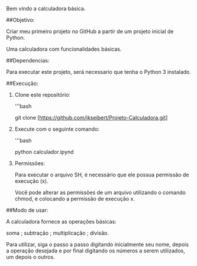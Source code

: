 Bem vindo a calculadora básica. 

##Objetivo: 

Criar meu primeiro projeto no GitHub a partir de um projeto inicial de Python. 

Uma calculadora com funcionalidades básicas.

##Dependencias:

Para executar este projeto, será necessario que tenha o Python 3 instalado.

##Execução:

1. Clone este repositório:

   '''bash

   git clone [https://github.com/jkseibert/Projeto-Calculadora.git]

2. Execute com o seguinte comando:

   '''bash

   python calculador.ipynd

3. Permissões: 

   Para executar o arquivo SH, é necessário que ele possua permissão de execução (x).

   Você pode alterar as permissões de um arquivo utilizando o comando chmod, e colocando a permissão de execução x.


##Modo de usar:

A calculadora fornece as operações básicas:

soma ; subtração ; multiplicação ; divisão.

Para utilizar, siga o passo a passo digitando inicialmente seu nome, depois a operação desejada e por final digitando os números a serem utilizados, um depois o outros. 